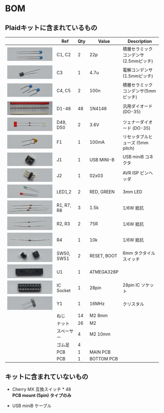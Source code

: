 # BOM 
## Plaidキットに含まれているもの
|                                   | Ref         | Qty | Value               | Description                                 |
|-----------------------------------|-------------|-----|---------------------|---------------------------------------------|
| ![22pF](../img/parts/P1020154.JPG) | C1, C2      | 2   | 22p                 | 積層セラミックコンデンサ (2.5mmピッチ) |
| ![4.7uF](../img/parts/P1020157.JPG)              | C3          | 1   | 4.7u                | 電解コンデンサ (1.5mmピッチ)        |
| ![100nF](../img/parts/P1020155.JPG)              | C4, C5      | 2   | 100n                | 積層セラミックコンデンサ(5mmピッチ)   |
| ![1N4148](../img/parts/P1020138.JPG)              | D1-48       | 48  | 1N4148              | 汎用ダイオード (DO-35)               |
| ![3.6V](../img/parts/P1020151.JPG)              | D49, D50    | 2   | 3.6V                | ツェナーダイオード (DO-35)                 |
| ![fuse](../img/parts/P1020156.JPG)              | F1          | 1   | 100mA               | リセッタブルヒューズ (5mm pitch)                 |
| ![USB](../img/parts/P1020147.JPG)              | J1          | 1   | USB MINI-B          | USB miniB コネクタ                         |
| ![2x3](../img/parts/P1020158.JPG)              | J2          | 1   | 02x03               | AVR ISP ピンヘッダ                          |
| ![LED](../img/parts/P1020159.JPG)              | LED1,2      | 2   | RED, GREEN              | 3mm LED                                     |
| ![1.5k](../img/parts/P1020161.JPG)              | R1, R7, R8  | 3   | 1.5k                | 1/6W 抵抗                               |
| ![75R](../img/parts/P1020160.JPG)              | R2, R3      | 2   | 75R                 | 1/6W 抵抗                               |
| ![10k](../img/parts/P1020162.JPG)              | R4          | 1   | 10k                 | 1/6W 抵抗                               |
| ![](../img/parts/P1020153.JPG)              | SW50, SW51     | 2   | RESET, BOOT         | 6mm タクタイルスイッチ                          |
| ![](../img/parts/P1020149.JPG)              | U1          | 1   | ATMEGA328P          |                                             |
| ![](../img/parts/P1020148.JPG)              | IC Socket   | 1   | 28pin               | 28pin IC ソケット                             |
| ![](../img/parts/P1020150.JPG)              | Y1          | 1   | 16MHz               | クリスタル                                            |
|                                    | ねじ       | 14  | M2 8mm              |                                             |
|                                    | ナット         | 26  | M2                  |                                             |
|                                    | スペーサー      | 4   | M2 10mm             |                                             |
|                                    | ゴム足 | 4   |                     |                                             |
|                                   | PCB         | 1   | MAIN PCB            |                                             |
|                                   | PCB         | 1   | BOTTOM PCB          |                                             |

## キットに含まれていないもの
- Cherry MX 互換スイッチ * 48   
**PCB mount (5pin) タイプのみ**

- USB miniB ケーブル
